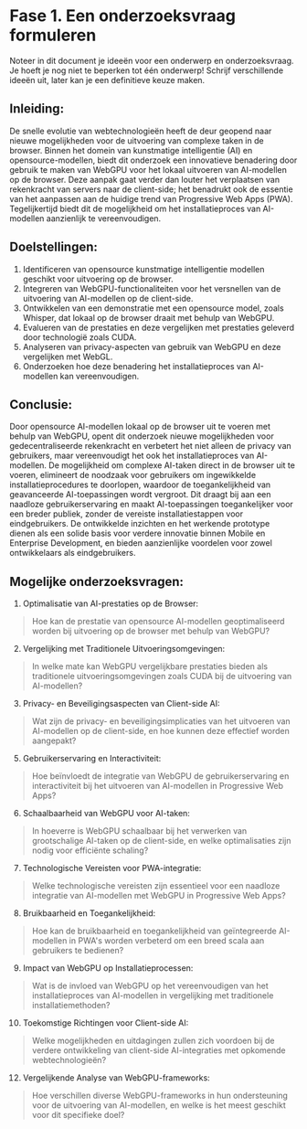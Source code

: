 # Fase 1. Een onderzoeksvraag formuleren

Noteer in dit document je ideeën voor een onderwerp en onderzoeksvraag. Je hoeft je nog niet te beperken tot één onderwerp! Schrijf verschillende ideeën uit, later kan je een definitieve keuze maken.

## Inleiding:
De snelle evolutie van webtechnologieën heeft de deur geopend naar nieuwe mogelijkheden voor de uitvoering van complexe taken in de browser. Binnen het domein van kunstmatige intelligentie (AI) en opensource-modellen, biedt dit onderzoek een innovatieve benadering door gebruik te maken van WebGPU voor het lokaal uitvoeren van AI-modellen op de browser. Deze aanpak gaat verder dan louter het verplaatsen van rekenkracht van servers naar de client-side; het benadrukt ook de essentie van het aanpassen aan de huidige trend van Progressive Web Apps (PWA). Tegelijkertijd biedt dit de mogelijkheid om het installatieproces van AI-modellen aanzienlijk te vereenvoudigen.

## Doelstellingen:
1. Identificeren van opensource kunstmatige intelligentie modellen geschikt voor uitvoering op de browser.
2. Integreren van WebGPU-functionaliteiten voor het versnellen van de uitvoering van AI-modellen op de client-side.
3. Ontwikkelen van een demonstratie met een opensource model, zoals Whisper, dat lokaal op de browser draait met behulp van WebGPU.
4. Evalueren van de prestaties en deze vergelijken met prestaties geleverd door technologië zoals CUDA.
5. Analyseren van privacy-aspecten van gebruik van WebGPU en deze vergelijken met WebGL.
6. Onderzoeken hoe deze benadering het installatieproces van AI-modellen kan vereenvoudigen.

## Conclusie:
Door opensource AI-modellen lokaal op de browser uit te voeren met behulp van WebGPU, opent dit onderzoek nieuwe mogelijkheden voor gedecentraliseerde rekenkracht en verbetert het niet alleen de privacy van gebruikers, maar vereenvoudigt het ook het installatieproces van AI-modellen. De mogelijkheid om complexe AI-taken direct in de browser uit te voeren, elimineert de noodzaak voor gebruikers om ingewikkelde installatieprocedures te doorlopen, waardoor de toegankelijkheid van geavanceerde AI-toepassingen wordt vergroot. Dit draagt bij aan een naadloze gebruikerservaring en maakt AI-toepassingen toegankelijker voor een breder publiek, zonder de vereiste installatiestappen voor eindgebruikers. De ontwikkelde inzichten en het werkende prototype dienen als een solide basis voor verdere innovatie binnen Mobile en Enterprise Development, en bieden aanzienlijke voordelen voor zowel ontwikkelaars als eindgebruikers.


## Mogelijke onderzoeksvragen:

1. Optimalisatie van AI-prestaties op de Browser:

> Hoe kan de prestatie van opensource AI-modellen geoptimaliseerd worden bij uitvoering op de browser met behulp van WebGPU?

2. Vergelijking met Traditionele Uitvoeringsomgevingen:
> In welke mate kan WebGPU vergelijkbare prestaties bieden als traditionele uitvoeringsomgevingen zoals CUDA bij de uitvoering van AI-modellen?

3. Privacy- en Beveiligingsaspecten van Client-side AI:
> Wat zijn de privacy- en beveiligingsimplicaties van het uitvoeren van AI-modellen op de client-side, en hoe kunnen deze effectief worden aangepakt?

5. Gebruikerservaring en Interactiviteit:
> Hoe beïnvloedt de integratie van WebGPU de gebruikerservaring en interactiviteit bij het uitvoeren van AI-modellen in Progressive Web Apps?

6. Schaalbaarheid van WebGPU voor AI-taken:
> In hoeverre is WebGPU schaalbaar bij het verwerken van grootschalige AI-taken op de client-side, en welke optimalisaties zijn nodig voor efficiënte schaling?

7. Technologische Vereisten voor PWA-integratie:
> Welke technologische vereisten zijn essentieel voor een naadloze integratie van AI-modellen met WebGPU in Progressive Web Apps?

8. Bruikbaarheid en Toegankelijkheid:
> Hoe kan de bruikbaarheid en toegankelijkheid van geïntegreerde AI-modellen in PWA's worden verbeterd om een breed scala aan gebruikers te bedienen?

9. Impact van WebGPU op Installatieprocessen:
> Wat is de invloed van WebGPU op het vereenvoudigen van het installatieproces van AI-modellen in vergelijking met traditionele installatiemethoden?

10. Toekomstige Richtingen voor Client-side AI:
> Welke mogelijkheden en uitdagingen zullen zich voordoen bij de verdere ontwikkeling van client-side AI-integraties met opkomende webtechnologieën?

12. Vergelijkende Analyse van WebGPU-frameworks:
> Hoe verschillen diverse WebGPU-frameworks in hun ondersteuning voor de uitvoering van AI-modellen, en welke is het meest geschikt voor dit specifieke doel?